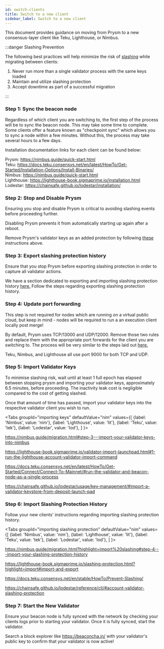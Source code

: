 ```yaml
---
id: switch-clients
title: Switch to a new client
sidebar_label: Switch to a new client
---
```


This document provides guidance on moving from Prysm to a new consensus-layer client like Teku, Lighthouse, or Nimbus.

:::danger Slashing Prevention

The following best practices will help minimize the risk of [slashing](../concepts/slashing.md) while migrating between clients:

1.	Never run more than a single validator process with the same keys loaded
2.	Maintain and utilize slashing protection
3.	Accept downtime as part of a successful migration

::: 


### Step 1: Sync the beacon node

Regardless of which client you are switching to, the first step of the process will be to sync the beacon node. This may take some time to complete. Some clients offer a feature known as "checkpoint sync" which allows you to sync a node within a few minutes. Without this, the process may take several hours to a few days.

Installation documentation links for each client can be found below:

Prysm: https://nimbus.guide/quick-start.html  
Teku: https://docs.teku.consensys.net/en/latest/HowTo/Get-Started/Installation-Options/Install-Binaries/    
Nimbus: https://nimbus.guide/quick-start.html  
Lighthouse: https://lighthouse-book.sigmaprime.io/installation.html  
Lodestar: https://chainsafe.github.io/lodestar/installation/  

### Step 2: Stop and Disable Prysm

Ensuring you stop and disable Prysm is critical to avoiding slashing events before proceeding further. 

Disabling Prysm prevents it from automatically starting up again after a reboot. 

Remove Prysm's validator keys as an added protection by following [these](http://localhost:3000/docs/advanced/migrating-keys#step-5--verification-and-restarting-the-validator-client) instructions above.  

### Step 3: Export slashing protection history

Ensure that you stop Prysm before exporting slashing protection in order to capture all validator actions. 

We have a section dedicated to exporting and importing slashing protection history [here.](https://docs.prylabs.network/docs/wallet/slashing-protection) Follow the steps regarding exporting slashing protection history. 

### Step 4: Update port forwarding

This step is not required for nodes which are running on a virtual public cloud, but keep in mind - nodes will be required to run a an execution client locally post merge!  

By default, Prysm uses TCP/13000 and UDP/12000. Remove those two rules and replace them with the appropriate port forwards for the client you are switching to. The process will be very similar to the steps laid out [here.](https://docs.prylabs.network/docs/prysm-usage/p2p-host-ip#port-forwarding) 

Teku, Nimbus, and Lighthouse all use port 9000 for both TCP and UDP. 

### Step 5: Import Validator Keys

To minimise slashing risk, wait until at least 1 full epoch has elapsed between stopping prysm and importing your validator keys, approximately 6.5 minutes, before proceeding. The inactivity leak cost is negligible compared to the cost of getting slashed.  

Once that amount of time has passed, import your validator keys into the respective validator client you wish to run.  
 
<Tabs
  groupId="importing keys"
  defaultValue="nim"
  values={[
    {label: 'Nimbus', value: 'nim'},
    {label: 'Lighthouse', value: 'lit'},
    {label: 'Teku', value: 'tek'},
    {label: 'Lodestar', value: 'lod'},
  ]
}>



<TabItem value="nim">

https://nimbus.guide/migration.html#step-3---import-your-validator-keys-into-nimbus

</TabItem>

<TabItem value="lit">

https://lighthouse-book.sigmaprime.io/validator-import-launchpad.html#1-run-the-lighthouse-account-validator-import-command

</TabItem>

<TabItem value="tek">

https://docs.teku.consensys.net/en/latest/HowTo/Get-Started/Connect/Connect-To-Mainnet/#run-the-validator-and-beacon-node-as-a-single-process

</TabItem>

<TabItem value="lod">

https://chainsafe.github.io/lodestar/usage/key-management/#import-a-validator-keystore-from-deposit-launch-pad

</TabItem>
</Tabs>

### Step 6: Import Slashing Protection History

Follow your new clients' instructions regarding importing slashing protection history. 

<Tabs
  groupId="importing slashing protection"
  defaultValue="nim"
  values={[
    {label: 'Nimbus', value: 'nim'},
    {label: 'Lighthouse', value: 'lit'},
    {label: 'Teku', value: 'tek'},
    {label: 'Lodestar', value: 'lod'},
  ]
}>



<TabItem value="nim">

https://nimbus.guide/migration.html?highlight=import%20slashing#step-4---import-your-slashing-protection-history

</TabItem>

<TabItem value="lit">

https://lighthouse-book.sigmaprime.io/slashing-protection.html?highlight=import#import-and-export

</TabItem>

<TabItem value="tek">

https://docs.teku.consensys.net/en/stable/HowTo/Prevent-Slashing/

</TabItem>

<TabItem value="lod">

https://chainsafe.github.io/lodestar/reference/cli/#account-validator-slashing-protection

</TabItem>
</Tabs>


### Step 7: Start the New Validator

Ensure your beacon node is fully synced with the network by checking your clients logs prior to starting your validator. Once it is fully synced, start the validator.  

Search a block explorer like https://beaconcha.in/ with your validator's public key to confirm that your validator is now active!

